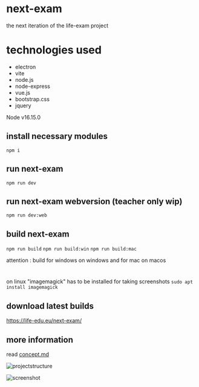# next-exam

the next iteration of the life-exam project

# technologies used
* electron
* vite
* node.js
* node-express
* vue.js
* bootstrap.css
* jquery


Node v16.15.0

## install necessary modules 

```npm i```

## run next-exam 

```npm run dev```

## run next-exam webversion (teacher only wip)

```npm run dev:web```

## build next-exam 

```npm run build```
```npm run build:win```
 ```npm run build:mac```

attention : build for windows on windows and for mac on macos 
#
on linux "imagemagick" has to be installed for taking screenshots  ```sudo apt install imagemagick```

## download latest builds
https://life-edu.eu/next-exam/




## more information

read [concept.md](/info/concept.md)





![projectstructure](/info/structure.jpg)

![screenshot](/info/screenshot.png)




